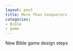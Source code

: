 ```yaml
---
layout: post
title: More Than Conquerors
categories:
- Bible
- game
---
```


New Bible game design steps
